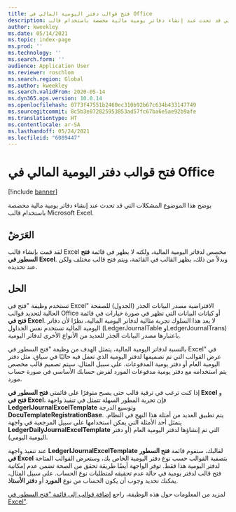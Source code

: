 ```yaml
---
title: فتح قوالب دفتر اليومية المالي في Office
description: يوضح هذا الموضوع المشكلات التي قد تحدث عند إنشاء دفاتر يومية مالية مخصصة باستخدام قالب Microsoft Excel.
author: kweekley
ms.date: 05/14/2021
ms.topic: index-page
ms.prod: ''
ms.technology: ''
ms.search.form: ''
audience: Application User
ms.reviewer: roschlom
ms.search.region: Global
ms.author: kweekley
ms.search.validFrom: 2020-05-14
ms.dyn365.ops.version: 10.0.14
ms.openlocfilehash: 0773f47551b2460ec310b92b67c634b433147749
ms.sourcegitcommit: 8c5b3e872825953853ad57fc67ba6e5ae92b9afe
ms.translationtype: HT
ms.contentlocale: ar-SA
ms.lasthandoff: 05/24/2021
ms.locfileid: "6089447"
---
```

# <a name="open-financial-journal-templates-in-office"></a>فتح قوالب دفتر اليومية المالي في Office

[!include [banner](../includes/banner.md)]

يوضح هذا الموضوع المشكلات التي قد تحدث عند إنشاء دفاتر يومية مالية مخصصة باستخدام قالب Microsoft Excel.

## <a name="symptom"></a>العَرَضْ

لقد قمت بإنشاء قالب Excel مخصص لدفاتر اليومية المالية، ولكنه لا يظهر في قائمة **فتح السطور في Excel**. وبدلاً من ذلك، يظهر القالب في القائمة، ويتم فتح قالب مختلف ولكن عند تحديده.

## <a name="resolution"></a>الحل

تستخدم وظيفة "فتح في Excel" الافتراضية مصدر البيانات الجذر (الجدول) للصفحة الحالية لتحديد قوالب Office أو كيانات البيانات التي تظهر في صورة خيارات في قائمة **فتح في Excel**. لا يعد هذا السلوك تجربة مثالية لدفاتر اليومية المالية، نظرًا لأن دفاتر اليومية المالية تستخدم نفس الجداول (LedgerJournalTable وLedgerJournalTrans) باعتبارها مصدر البيانات الجذر للعديد من الأنواع الأخرى لدفاتر اليومية.

بالنسبة لدفاتر اليومية المالية، يتمثل الهدف من وظيفة "فتح السطور في Excel" في عرض القوالب التي تم تصميمها لدفتر اليومية الذي تعمل فيه حاليًا في سياق، مثل دفتر اليومية العام أو دفتر يومية المدفوعات. على سبيل المثال، سيتم تصميم قالب مخصص يتم استخدامه مع دفتر يومية مدفوعات المورد لفرض حسابك الأساسي في صورة حساب مورد.

إذا كنت ترغب في ترقية قالب حتى يصبح متوفرًا على قائمتي **فتح السطور في Excel‬** و **فتح في Excel**، فإن تجربة المطور السهلة تتمثل في تنفيذ واجهة **LedgerIJournalExcelTemplate** وتوسيع الدرجة **DocuTemplateRegistrationBase**. يتم تطبيق العديد من أمثلة هذا النهج في النظام. يتمثل أحد الأمثلة التي يمكن استخدامها على سبيل المرجعية في واجهة **LedgerDailyJournalExcelTemplate** التي تم إنشاؤها لدفتر اليومية العام (أو دفتر اليومية اليومي).

عند تنفيذ واجهة **LedgerIJournalExcelTemplate** لقالبك، ستقوم قائمة **فتح السطور في Excel** بتصفية القوالب حسب نوع دفتر اليومية الخاص بك، وستعرض القوالب المتاحة لدفتر اليومية هذا فقط. توفر الواجهة أيضًا طريقة تحقق من الصحة تضمن عدم إمكانية فتح قالب لدفتر يومية في حالة عدم تحقيقه لمتطلبات نوع الحساب. على سبيل المثال، يمكنك تحديد وجوب أن يكون الحساب من نوع **المورد** أو **دفتر الأستاذ**.

لمزيد من المعلومات حول هذه الوظيفة، راجع [إضافة قوالب إلى قائمة "فتح السطور في Excel"](../../fin-ops-core/dev-itpro/user-interface/add-templates-open-lines-excel-menu.md).
